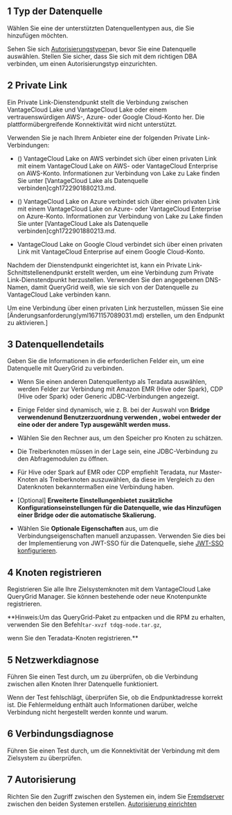 ## 1 Typ der Datenquelle


Wählen Sie eine der unterstützten Datenquellentypen aus, die Sie hinzufügen möchten.

Sehen Sie sich [Autorisierungstypen](bbw1687364943833.md)an, bevor Sie eine Datenquelle auswählen. Stellen Sie sicher, dass Sie sich mit dem richtigen DBA verbinden, um einen Autorisierungstyp einzurichten.

## 2 Private Link


Ein Private Link-Dienstendpunkt stellt die Verbindung zwischen VantageCloud Lake und VantageCloud Lake oder einem vertrauenswürdigen AWS-, Azure- oder Google Cloud-Konto her. Die plattformübergreifende Konnektivität wird nicht unterstützt.

Verwenden Sie je nach Ihrem Anbieter eine der folgenden Private Link-Verbindungen:

-   () VantageCloud Lake on AWS verbindet sich über einen privaten Link mit einem VantageCloud Lake on AWS- oder VantageCloud Enterprise on AWS-Konto. Informationen zur Verbindung von Lake zu Lake finden Sie unter [VantageCloud Lake als Datenquelle verbinden]cgh1722901880213.md.


-   () VantageCloud Lake on Azure verbindet sich über einen privaten Link mit einem VantageCloud Lake on Azure- oder VantageCloud Enterprise on Azure-Konto. Informationen zur Verbindung von Lake zu Lake finden Sie unter [VantageCloud Lake als Datenquelle verbinden]cgh1722901880213.md.


-   VantageCloud Lake on Google Cloud verbindet sich über einen privaten Link mit VantageCloud Enterprise auf einem Google Cloud-Konto.


Nachdem der Dienstendpunkt eingerichtet ist, kann ein Private Link-Schnittstellenendpunkt erstellt werden, um eine Verbindung zum Private Link-Dienstendpunkt herzustellen. Verwenden Sie den angegebenen DNS-Namen, damit QueryGrid weiß, wie sie sich von der Datenquelle zu VantageCloud Lake verbinden kann.

Um eine Verbindung über einen privaten Link herzustellen, müssen Sie eine [Änderungsanforderung(yml1671157089031.md) erstellen, um den Endpunkt zu aktivieren.]

## 3 Datenquellendetails


Geben Sie die Informationen in die erforderlichen Felder ein, um eine Datenquelle mit QueryGrid zu verbinden.

-   Wenn Sie einen anderen Datenquellentyp als Teradata auswählen, werden Felder zur Verbindung mit Amazon EMR (Hive oder Spark), CDP (Hive oder Spark) oder Generic JDBC-Verbindungen angezeigt.


-   Einige Felder sind dynamisch, wie z. B. bei der Auswahl von **Bridge verwendenund **Benutzerzuordnung verwenden** , wobei entweder der eine oder der andere Typ ausgewählt werden muss.**


-   Wählen Sie den Rechner aus, um den Speicher pro Knoten zu schätzen.


-   Die Treiberknoten müssen in der Lage sein, eine JDBC-Verbindung zu den Abfragemodulen zu öffnen.


-   Für Hive oder Spark auf EMR oder CDP empfiehlt Teradata, nur Master-Knoten als Treiberknoten auszuwählen, da diese im Vergleich zu den Datenknoten bekanntermaßen eine Verbindung haben.


-   [Optional] **Erweiterte Einstellungenbietet zusätzliche Konfigurationseinstellungen für die Datenquelle, wie das Hinzufügen einer Bridge oder die automatische Skalierung.**


-   Wählen Sie **Optionale Eigenschaften** aus, um die Verbindungseigenschaften manuell anzupassen. Verwenden Sie dies bei der Implementierung von JWT-SSO für die Datenquelle, siehe [JWT-SSO konfigurieren](esw1713987246219.md).


## 4 Knoten registrieren


Registrieren Sie alle Ihre Zielsystemknoten mit dem VantageCloud Lake QueryGrid Manager. Sie können bestehende oder neue Knotenpunkte registrieren.

**Hinweis:Um das QueryGrid-Paket zu entpacken und die RPM zu erhalten, verwenden Sie den Befehl`
    tar-xvzf tdqg-node.tar.gz
    `,  

   wenn Sie den Teradata-Knoten registrieren.**

## 5 Netzwerkdiagnose


Führen Sie einen Test durch, um zu überprüfen, ob die Verbindung zwischen allen Knoten Ihrer Datenquelle funktioniert.

Wenn der Test fehlschlägt, überprüfen Sie, ob die Endpunktadresse korrekt ist. Die Fehlermeldung enthält auch Informationen darüber, welche Verbindung nicht hergestellt werden konnte und warum.

## 6 Verbindungsdiagnose


Führen Sie einen Test durch, um die Konnektivität der Verbindung mit dem Zielsystem zu überprüfen.

## 7 Autorisierung


Richten Sie den Zugriff zwischen den Systemen ein, indem Sie [Fremdserver](bbo1735955417476.md) zwischen den beiden Systemen erstellen. [Autorisierung einrichten](bbw1687364943833.md)

